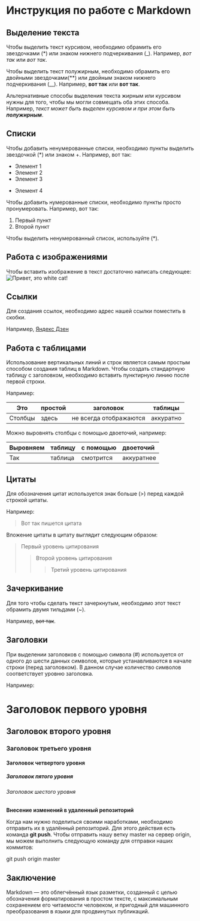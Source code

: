 # Инструкция по работе с Markdown

## Выделение текста 

Чтобы выделить текст курсивом, необходимо обрамить его звездочками (*) или знаком нижнего подчеркивания (_). Например, *вот так* или _вот так_.

Чтобы выделить текст полужирным, необходимо обрамить его двойными звездочками(**) или двойным знаком нижнего подчеркивания (__).
Например, **вот так** или __вот так__.

Альтернативные способы выделения текста жирным или курсивом нужны для того, чтобы мы могли совмещать оба этих способа. Например, _текст может быть выделен курсивом  и при этом быть **полужирным**_.
 
## Списки

Чтобы добавить ненумерованные списки, необходимо пункты выделить звездочкой (*) или знаком +.
Например, вот так:
* Элемент 1 
* Элемент 2
* Элемент 3
+ Элемент 4

Чтобы добавить нумерованные списки, необходимо пункты просто пронумеровать.
Например, вот так:
1. Первый пункт
2. Второй пункт

Чтобы выделить ненумерованный список, используйте (*).

## Работа с изображениями

Чтобы вставить изображение в текст достаточно написать следующее:
![Привет, это white cat!](white_cat.jpg)

## Ссылки 

Для создания ссылок, необходимо адрес нашей ссылки поместить в скобки.

Например, [Яндекс Дзен](https://dzen.ru/)

## Работа с таблицами

Использование вертикальных линий и строк является самым простым способом создания таблиц в Markdown. Чтобы создать стандартную таблицу с заголовком, необходимо вставить пунктирную линию после первой строки.

Например:

|Это |простой |заголовок|таблицы |
|-----|-----|-----|-----|
|Столбцы |здесь |не всегда отображаются |аккуратно|

Можно выровнять столбцы с помощью двоеточий, например:

|Выровняем |таблицу |с помощью |двоеточий |
|:----|:----|:----|:-----|
|Так |таблица |смотрится |аккуратнее |

## Цитаты

Для обозначения цитат используется знак больше (>) перед каждой строкой цитаты. 

Например:
> Вот так пишется цитата

Вложение цитаты в цитату выглядит следующим образом:

> Первый уровень цитирования
>> Второй уровень цитирования
>>> Третий уровень цитирования

## Зачеркивание

Для того чтобы сделать текст зачеркнутым, необходимо этот текст обрамить двумя тильдами (~). 

Например, ~~вот так~~.

## Заголовки

При выделении заголовков с помощью символа (#) используется от одного до шести данных символов, которые устанавливаются в начале строки (перед заголовком). В данном случае количество символов соответствует уровню заголовка. 

Например:

# Заголовок первого уровня

## Заголовок второго уровня

### Заголовок третьего уровня

#### Заголовок четвертого уровня

##### Заголовок пятого уровня

###### Заголовок шестого уровня

**Внесение изменений в удаленный репозиторий**

Когда нам нужно поделиться своими наработками, необходимо отправить их в удалённый репозиторий. Для этого действия есть команда **git push**. Чтобы отправить нашу ветку master на сервер origin, мы можем выполнить следующую команду для отправки наших коммитов:

git push origin master

## Заключение

Markdown — это облегчённый язык разметки, созданный с целью обозначения форматирования в простом тексте, с максимальным сохранением его читаемости человеком, и пригодный для машинного преобразования в языки для продвинутых публикаций.